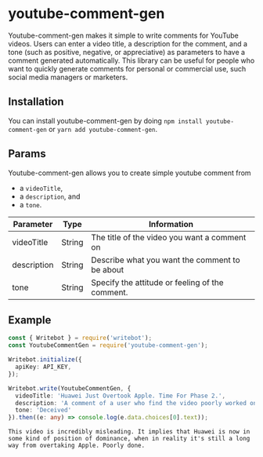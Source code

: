 # youtube-comment-gen

Youtube-comment-gen makes it simple to write comments for YouTube videos.
Users can enter a video title, a description for the comment, and a tone (such as positive, negative, or appreciative) as parameters to have a comment generated automatically.
This library can be useful for people who want to quickly generate comments for personal or commercial use, such social media managers or marketers.

## Installation

You can install youtube-comment-gen by doing `npm install youtube-comment-gen` or `yarn add youtube-comment-gen`.

## Params

Youtube-comment-gen allows you to create simple youtube comment from
- a `videoTitle`,
- a `description`, and
- a `tone`.

| Parameter   | Type   | Information                                     |
|-------------|--------|-------------------------------------------------|
| videoTitle  | String | The title of the video you want a comment on    |
| description | String | Describe what you want the comment to be about  |
| tone        | String | Specify the attitude or feeling of the comment. |

## Example

```typescript title="Request"
const { Writebot } = require('writebot');
const YoutubeCommentGen = require('youtube-comment-gen');

Writebot.initialize({
  apiKey: API_KEY,
});

Writebot.write(YoutubeCommentGen, {
  videoTitle: 'Huawei Just Overtook Apple. Time For Phase 2.',
  description: 'A comment of a user who find the video poorly worked on.',
  tone: 'Deceived'
}).then((e: any) => console.log(e.data.choices[0].text));
```
```textmate title="Result"
This video is incredibly misleading. It implies that Huawei is now in some kind of position of dominance, when in reality it's still a long way from overtaking Apple. Poorly done.
```
